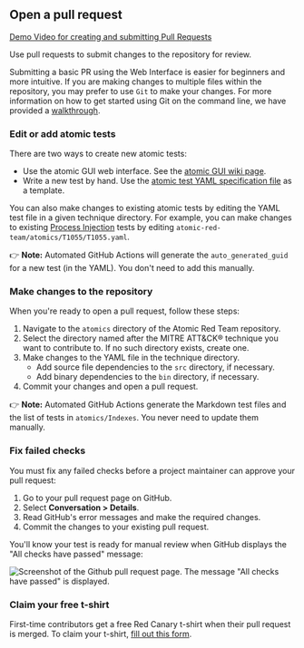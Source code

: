 ## Open a pull request

[Demo Video for creating and submitting Pull Requests](https://youtu.be/5MCtee8_s24)

Use pull requests to submit changes to the repository for review.

Submitting a basic PR using the Web Interface is easier for beginners and more intuitive. If you are making changes to
multiple files within the repository, you may prefer to use `Git` to make your changes. For more information on how to
get started using Git on the command line, we have provided
a [walkthrough](https://github.com/redcanaryco/atomic-red-team/wiki/Git-Command-Line).

### Edit or add atomic tests

There are two ways to create new atomic tests:

- Use the atomic GUI web interface. See
  the [atomic GUI wiki page](https://github.com/redcanaryco/invoke-atomicredteam/wiki/The-atomic-GUI).
- Write a new test by hand. Use
  the [atomic test YAML specification file](https://github.com/redcanaryco/atomic-red-team/blob/master/atomic_red_team/spec.yaml)
  as a template.

You can also make changes to existing atomic tests by editing the YAML test
file in a given technique directory. For example, you can make changes to
existing [Process Injection](https://attack.mitre.org/techniques/T1055) tests by
editing `atomic-red-team/atomics/T1055/T1055.yaml`.

👉 **Note:** Automated GitHub Actions will generate the `auto_generated_guid` for a new test (in the YAML). You don't
need to add this manually.

### Make changes to the repository

When you're ready to open a pull request, follow these steps:

1. Navigate to the `atomics` directory of the Atomic Red Team repository.
2. Select the directory named after the MITRE ATT&CK® technique you want to
   contribute to. If no such directory exists, create one.
3. Make changes to the YAML file in the technique directory.
   - Add source file dependencies to the `src` directory, if necessary.
   - Add binary dependencies to the `bin` directory, if necessary.
4. Commit your changes and open a pull request.

👉 **Note:** Automated GitHub Actions generate the Markdown test files and the
list of tests in `atomics/Indexes`. You never need to update them manually.

### Fix failed checks

You must fix any failed checks before a project maintainer can approve your
pull request:

1. Go to your pull request page on GitHub.
2. Select **Conversation > Details**.
3. Read GitHub's error messages and make the required changes.
4. Commit the changes to your existing pull request.

You'll know your test is ready for manual review when GitHub displays the
"All checks have passed" message:

![Screenshot of the Github pull request page. The message "All checks have passed" is displayed.](https://user-images.githubusercontent.com/22311332/89719092-f608c580-d981-11ea-97ed-bdddcff9c105.png)

### Claim your free t-shirt

First-time contributors get a free Red Canary t-shirt when their pull request is
merged. To claim your t-shirt, [fill out this form](https://form.asana.com/?k=6EtLaHO7FNHpw1oHrDLJ6g&d=287767067086141).
